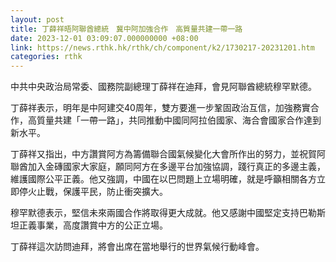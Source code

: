 ```yaml
---
layout: post
title: 丁薛祥晤阿聯酋總統　冀中阿加強合作　高質量共建一帶一路
date: 2023-12-01 03:09:07.000000000 +08:00
link: https://news.rthk.hk/rthk/ch/component/k2/1730217-20231201.htm
categories: rthk
---
```


中共中央政治局常委、國務院副總理丁薛祥在迪拜，會見阿聯酋總統穆罕默德。

丁薛祥表示，明年是中阿建交40周年，雙方要進一步鞏固政治互信，加強務實合作，高質量共建「一帶一路」，共同推動中國同阿拉伯國家、海合會國家合作達到新水平。

丁薛祥又指出，中方讚賞阿方為籌備聯合國氣候變化大會所作出的努力，並祝賀阿聯酋加入金磚國家大家庭，願同阿方在多邊平台加強協調，踐行真正的多邊主義，維護國際公平正義。他又強調，中國在以巴問題上立場明確，就是呼籲相關各方立即停火止戰，保護平民，防止衝突擴大。

穆罕默德表示，堅信未來兩國合作將取得更大成就。他又感謝中國堅定支持巴勒斯坦正義事業，高度讚賞中方的公正立場。

丁薛祥這次訪問迪拜，將會出席在當地舉行的世界氣候行動峰會。
